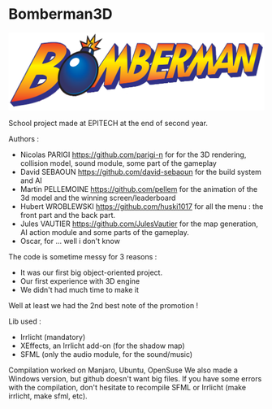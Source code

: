# Bomberman3D

![alt tag](https://github.com/parigi-n/Bomberman3D/blob/master/media/battlefest_logo.png?raw=true)

School project made at EPITECH at the end of second year.

Authors :

- Nicolas PARIGI https://github.com/parigi-n for for the 3D rendering, collision model, sound module, some part of the gameplay
- David SEBAOUN https://github.com/david-sebaoun for the build system and AI
- Martin PELLEMOINE https://github.com/pellem for the animation of the 3d model and the winning screen/leaderboard
- Hubert WROBLEWSKI https://github.com/huski1017 for all the menu : the front part and the back part.
- Jules VAUTIER https://github.com/JulesVautier for the map generation, AI action module and some parts of the gameplay.
- Oscar, for ... well i don't know

The code is sometime messy for 3 reasons :
- It was our first big object-oriented project.
- Our first experience with 3D engine 
- We didn't had much time to make it

Well at least we had the 2nd best note of the promotion !

Lib used :
- Irrlicht (mandatory)
- XEffects, an Irrlicht add-on (for the shadow map)
- SFML (only the audio module, for the sound/music)

Compilation worked on Manjaro, Ubuntu, OpenSuse
We also made a Windows version, but github doesn't want big files.
If you have some errors with the compilation, don't hesitate to recompile SFML or Irrlicht (make irrlicht, make sfml, etc).

